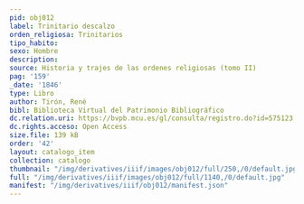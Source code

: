 ```yaml
---
pid: obj012
label: Trinitario descalzo
orden_religiosa: Trinitarios
tipo_habito: 
sexo: Hombre
description: 
source: Historia y trajes de las ordenes religiosas (tomo II)
pag: '159'
_date: '1846'
type: Libro
author: Tirón, René
bibl: Biblioteca Virtual del Patrimonio Bibliográfico
dc.relation.uri: https://bvpb.mcu.es/gl/consulta/registro.do?id=575123
dc.rights.acceso: Open Access
size.file: 139 kB
order: '42'
layout: catalogo_item
collection: catalogo
thumbnail: "/img/derivatives/iiif/images/obj012/full/250,/0/default.jpg"
full: "/img/derivatives/iiif/images/obj012/full/1140,/0/default.jpg"
manifest: "/img/derivatives/iiif/obj012/manifest.json"
---
```

